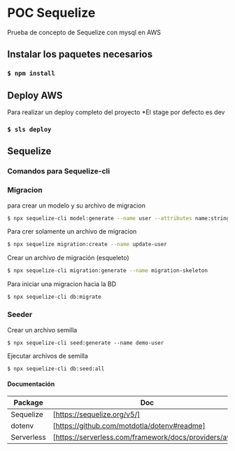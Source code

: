 # POC Sequelize

Prueba de concepto de Sequelize con mysql en AWS<br />

## Instalar los paquetes necesarios

### `$ npm install`

## Deploy AWS

Para realizar un deploy completo del proyecto
\*El stage por defecto es dev

### `$ sls deploy`

## Sequelize

### Comandos para Sequelize-cli

### Migracion

para crear un modelo y su archivo de migracion

```sh
$ npx sequelize-cli model:generate --name user --attributes name:string,rup:string,phone:string
```

Para crer solamente un archivo de migracion

```sh
$ npx sequelize migration:create --name update-user
```

Crear un archivo de migración (esqueleto)

```sh
$ npx sequelize-cli migration:generate --name migration-skeleton
```

Para iniciar una migracion hacia la BD

```
$ npx sequelize-cli db:migrate
```

### Seeder

Crear un archivo semilla

```
$ npx sequelize-cli seed:generate --name demo-user
```

Ejecutar archivos de semilla

```
$ npx sequelize-cli db:seed:all
```

#### Documentación

| Package    | Doc                                                    |
| ---------- | ------------------------------------------------------ |
| Sequelize  | [https://sequelize.org/v5/]                            |
| dotenv     | [https://github.com/motdotla/dotenv#readme]            |
| Serverless | [https://serverless.com/framework/docs/providers/aws/] |
